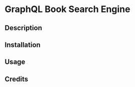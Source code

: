 # GraphQL Book Search Engine


## Description



## Installation

  

## Usage




## Credits

       
                                                                           

